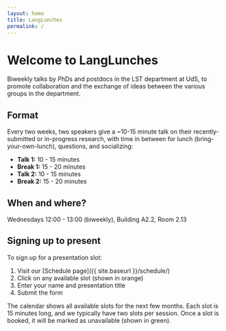 ```yaml
---
layout: home
title: LangLunches
permalink: /
---
```


# Welcome to LangLunches

Biweekly talks by PhDs and postdocs in the LST department at UdS, to promote collaboration and the exchange of ideas between the various groups in the department.

## Format

Every two weeks, two speakers give a ~10-15 minute talk on their recently-submitted or in-progress research, with time in between for lunch (bring-your-own-lunch), questions, and socializing:

- **Talk 1:** 10 - 15 minutes
- **Break 1:** 15 - 20 minutes
- **Talk 2:** 10 - 15 minutes
- **Break 2:** 15 - 20 minutes

## When and where?

Wednesdays 12:00 - 13:00 (biweekly), Building A2.2, Room 2.13

## Signing up to present

To sign up for a presentation slot:
1. Visit our [Schedule page]({{ site.baseurl }}/schedule/)
2. Click on any available slot (shown in orange)
3. Enter your name and presentation title
4. Submit the form

The calendar shows all available slots for the next few months. Each slot is 15 minutes long, and we typically have two slots per session. Once a slot is booked, it will be marked as unavailable (shown in green). 
